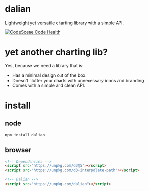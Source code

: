 # dalian
Lightweight yet versatile charting library with a simple API.

[![CodeScene Code Health](https://codescene.io/projects/25374/status-badges/code-health)](https://codescene.io/projects/25374)

# yet another charting lib?
Yes, because we need a library that is:
- Has a minimal design out of the box.
- Doesn't clutter your charts with unnecessary icons and branding
- Comes with a simple and clean API.

# install

## node
```bash
npm install dalian
```

## browser
```html
<!-- Dependencies -->
<script src="https://unpkg.com/d3@5"></script>
<script src="https://unpkg.com/d3-interpolate-path"></script>

<!-- Dalian -->
<script src="https://unpkg.com/dalian"></script>
```
